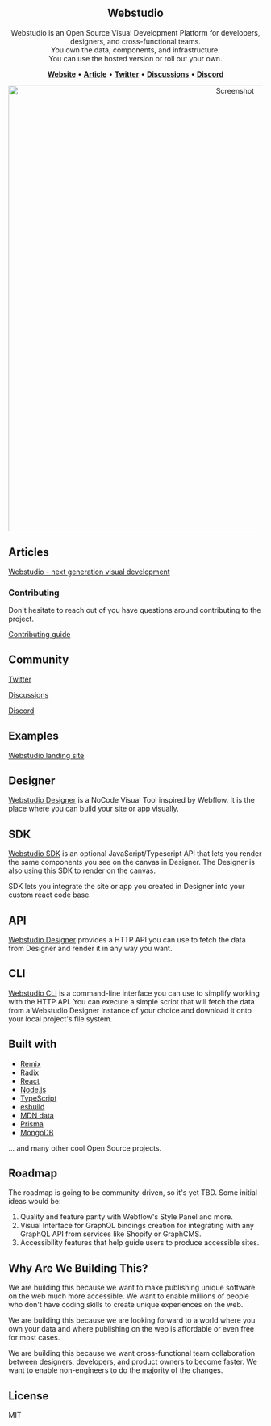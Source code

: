 <section align="center">
   <h1>Webstudio</h1>

Webstudio is an Open Source Visual Development Platform for developers, designers, and cross-functional teams.<br />
You own the data, components, and infrastructure.<br />
You can use the hosted version or roll out your own.

[**Website**](https://webstudio.is) • [**Article**](https://dev.to/oleg008/webstudio-next-generation-visual-development-4d0d) • [**Twitter**](https://twitter.com/webstudiois) • [**Discussions**](https://github.com/webstudio-is/webstudio/discussions) • [**Discord**](https://discord.gg/UNdyrDkq5r)

   <img width="883" alt="Screenshot" src="https://user-images.githubusercontent.com/52824/159119092-0f2f22d9-846d-4f89-95fd-41b7f18f3aee.png">

</section>

## Articles

[Webstudio - next generation visual development](https://dev.to/oleg008/webstudio-next-generation-visual-development-4d0d)

### Contributing

Don't hesitate to reach out of you have questions around contributing to the project.

[Contributing guide](https://github.com/webstudio-is/webstudio/blob/main/docs/contributing.md)

## Community

[Twitter](https://twitter.com/webstudiois)

[Discussions](https://github.com/webstudio-is/webstudio/discussions)

[Discord](https://discord.gg/Tfdr3u8x)

## Examples

[Webstudio landing site](https://github.com/webstudio-is/webstudio-landing)

## Designer

[Webstudio Designer](https://github.com/webstudio-is/webstudio-designer) is a NoCode Visual Tool inspired by Webflow. It is the place where you can build your site or app visually.

## SDK

[Webstudio SDK](https://github.com/webstudio-is/webstudio-sdk) is an optional JavaScript/Typescript API that lets you render the same components you see on the canvas in Designer. The Designer is also using this SDK to render on the canvas.

SDK lets you integrate the site or app you created in Designer into your custom react code base.

## API

[Webstudio Designer](https://github.com/webstudio-is/webstudio-designer) provides a HTTP API you can use to fetch the data from Designer and render it in any way you want.

## CLI

[Webstudio CLI](https://github.com/webstudio-is/webstudio-cli) is a command-line interface you can use to simplify working with the HTTP API. You can execute a simple script that will fetch the data from a Webstudio Designer instance of your choice and download it onto your local project's file system.

## Built with

- [Remix](https://remix.run/)
- [Radix](https://www.radix-ui.com/)
- [React](https://reactjs.org/)
- [Node.js](https://nodejs.org/)
- [TypeScript](https://www.typescriptlang.org/)
- [esbuild](https://esbuild.github.io/)
- [MDN data](https://github.com/mdn/data)
- [Prisma](https://www.prisma.io/)
- [MongoDB](https://www.mongodb.com/)

... and many other cool Open Source projects.

## Roadmap

The roadmap is going to be community-driven, so it's yet TBD. Some initial ideas would be:

1. Quality and feature parity with Webflow's Style Panel and more.
2. Visual Interface for GraphQL bindings creation for integrating with any GraphQL API from services like Shopify or GraphCMS.
3. Accessibility features that help guide users to produce accessible sites.

## Why Are We Building This?

We are building this because we want to make publishing unique software on the web much more accessible. We want to enable millions of people who don't have coding skills to create unique experiences on the web.

We are building this because we are looking forward to a world where you own your data and where publishing on the web is affordable or even free for most cases.

We are building this because we want cross-functional team collaboration between designers, developers, and product owners to become faster. We want to enable non-engineers to do the majority of the changes.

## License

MIT
